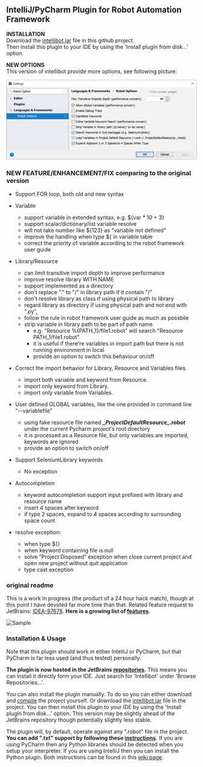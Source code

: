 ## IntelliJ/PyCharm Plugin for Robot Automation Framework

**INSTALLATION**  
Download the [intellibot.jar](/intellibot.jar) file in this github project.  
Then install this plugin to your IDE by using the 'Install plugin from disk...' option.

**NEW OPTIONS**  
This version of intellibot provide more options, see following picture:

![New Options](/wiki/robot_options/new_options.png)

### NEW FEATURE/ENHANCEMENT/FIX comparing to the original version

* Support FOR loop, both old and new syntax

* Variable
  * support variable in extended syntax, e.g. ${var * 10 + 3}
  * support scalar/dictionary/list variable resolve
  * will not take number like ${123} as "variable not defined"
  * improve the handling when type ${ in variable table
  * correct the priority of variable according to the robot framework user guide

* Library/Resource
  * can limit transitive import depth to improve performance
  * improve resolve library WITH NAME
  * support implemented as a directory
  * don't replace "." to "/" in library path if it contain "/"
  * don't resolve library as class if using physical path to library
  * regard library as directory if using physical path and not end with ".py",
  * follow the rule in robot framework user guide as much as possbile
  * strip variable in library path to be part of path name
    * e.g. "Resource %{PATH_1}/file1.robot" will search "Resource PATH_1/file1.robot"
    * it is useful if there're variables in import path but there is not running environment in local
    * provide an option to switch this behaviour on/off

* Correct the import behavior for Library, Resource and Variables files.
  * import both variable and keyword from Resource.
  * import only keyword from Library.
  * import only variable from Variables.

* User defined GLOBAL variables, like the one provided in command line "--variablefile"
  * using fake resource file named **_\_ProjectDefaultResource\_.robot_** under the current Pycharm project's root directory
  * it is processed as a Resource file, but only variables are imported, keywords are ignored
  * provide an option to switch on/off

* Support SeleniumLibrary keywords
  * No exception

* Autocompletion
  * keyword autocompletion support input prefixed with library and resource name
  * insert 4 spaces after keyword
  * if type 2 spaces, expand to 4 spaces according to surrounding space count

* resolve exception:
  * when type ${}
  * when keyword containing file is null
  * solve "Project Disposed" exception when close current project and open new project without quit application
  * type cast exception


### original readme
This is a work in progress (the product of a 24 hour hack match), though at this point I have devoted far more time than that.
Related feature request to JetBrains: [IDEA-97678](http://youtrack.jetbrains.com/issue/IDEA-97678).
**Here is a growing list of [features](https://github.com/millennialmedia/intellibot/wiki/Features).**

![Sample](/wiki/features/demo_complete.png)

### Installation & Usage

Note that this plugin should work in either IntelliJ or PyCharm, but that PyCharm is far less used (and thus tested) personally.

**The plugin is now hosted in the JetBrains [repositories](http://plugins.jetbrains.com/plugin/7386?pr=github).**
This means you can install it directly form your IDE.
Just search for 'Intellibot' under 'Browse Repositories...'.

You can also install the plugin manually.
To do so you can either download and [compile](https://github.com/millennialmedia/intellibot/wiki/Development-Setup) the project yourself.
Or download the [intellibot.jar](https://github.com/lte2000/intellibot/blob/develop/intellibot.jar) file in the project.
You can then install this plugin to your IDE by using the 'Install plugin from disk...' option.
This version may be slightly ahead of the JetBrains repository though potentially slightly less stable.

The plugin will, by default, operate against any ".robot" file in the project.
**You can add ".txt" support by following these [instructions](https://github.com/millennialmedia/intellibot/wiki/Supporting-.txt-Files).**
If you are using PyCharm then any Python libraries should be detected when you setup your interpreter.
If you are using IntelliJ then you can install the Python plugin.
Both instructions can be found in this [wiki page](https://github.com/millennialmedia/intellibot/wiki/Python-Interpreter).
